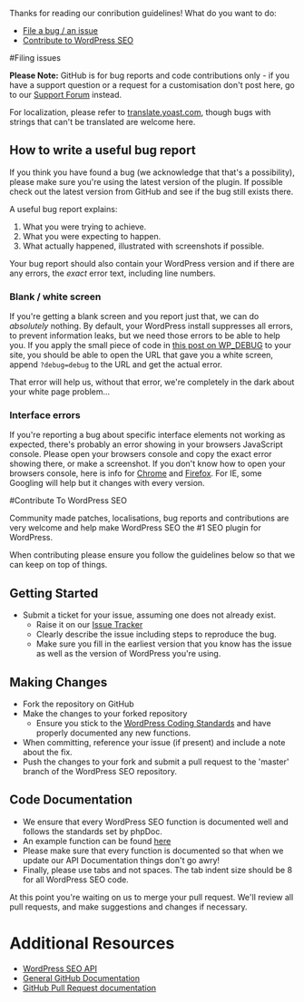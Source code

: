 Thanks for reading our conribution guidelines! What do you want to do:

* [File a bug / an issue](#filing-issue)
* [Contribute to WordPress SEO](#contribute)

<a name="filing-issue"></a>
#Filing issues

__Please Note:__ GitHub is for bug reports and code contributions only - if you have a support question or a request for a customisation don't post here, go to our [Support Forum](http://wordpress.org/support/plugin/wordpress-seo) instead.

For localization, please refer to [translate.yoast.com](http://translate.yoast.com/projects/wordpress-seo), though bugs with strings that can't be translated are welcome here.

## How to write a useful bug report
If you think you have found a bug (we acknowledge that that's a possibility), please make sure you're using the latest version of the plugin. If possible check out the latest version from GitHub and see if the bug still exists there.

A useful bug report explains:

1. What you were trying to achieve.
2. What you were expecting to happen.
3. What actually happened, illustrated with screenshots if possible.

Your bug report should also contain your WordPress version and if there are any errors, the _exact_ error text, including line numbers. 

### Blank / white screen
If you're getting a blank screen and you report just that, we can do _absolutely_ nothing. By default, your WordPress install suppresses all errors, to prevent information leaks, but we need those errors to be able to help you. If you apply the small piece of code in [this post on WP_DEBUG](https://yoast.com/wordpress-debug/) to your site, you should be able to open the URL that gave you a white screen, append `?debug=debug` to the URL and get the actual error.

That error will help us, without that error, we're completely in the dark about your white page problem...

### Interface errors
If you're reporting a bug about specific interface elements not working as expected, there's probably an error showing in your browsers JavaScript console. Please open your browsers console and copy the exact error showing there, or make a screenshot. If you don't know how to open your browsers console, here is info for [Chrome](https://developer.chrome.com/devtools/docs/console) and [Firefox](https://developer.mozilla.org/en/docs/Tools/Web_Console). For IE, some Googling will help but it changes with every version.

<a name="contribute"></a>
#Contribute To WordPress SEO

Community made patches, localisations, bug reports and contributions are very welcome and help make WordPress SEO the #1 SEO plugin for WordPress.

When contributing please ensure you follow the guidelines below so that we can keep on top of things.

## Getting Started

* Submit a ticket for your issue, assuming one does not already exist.
  * Raise it on our [Issue Tracker](https://github.com/Yoast/wordpress-seo/issues)
  * Clearly describe the issue including steps to reproduce the bug.
  * Make sure you fill in the earliest version that you know has the issue as well as the version of WordPress you're using.

## Making Changes

* Fork the repository on GitHub
* Make the changes to your forked repository
  * Ensure you stick to the [WordPress Coding Standards](http://codex.wordpress.org/WordPress_Coding_Standards) and have properly documented any new functions.
* When committing, reference your issue (if present) and include a note about the fix.
* Push the changes to your fork and submit a pull request to the 'master' branch of the WordPress SEO repository.

## Code Documentation

* We ensure that every WordPress SEO function is documented well and follows the standards set by phpDoc.
* An example function can be found [here](https://gist.github.com/jdevalk/5574677)
* Please make sure that every function is documented so that when we update our API Documentation things don't go awry!
* Finally, please use tabs and not spaces. The tab indent size should be 8 for all WordPress SEO code.

At this point you're waiting on us to merge your pull request. We'll review all pull requests, and make suggestions and changes if necessary.

# Additional Resources
* [WordPress SEO API](https://yoast.com/wordpress/plugins/seo/api/)
* [General GitHub Documentation](http://help.github.com/)
* [GitHub Pull Request documentation](http://help.github.com/send-pull-requests/)
